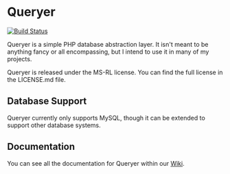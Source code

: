 # Queryer

[![Build Status](https://travis-ci.org/ianaldrighetti/queryer.svg?branch=master)](https://travis-ci.org/ianaldrighetti/queryer)

Queryer is a simple PHP database abstraction layer. It isn't meant to be anything fancy or all encompassing, but I
intend to use it in many of my projects.

Queryer is released under the MS-RL license. You can find the full license in the LICENSE.md file.

## Database Support

Queryer currently only supports MySQL, though it can be extended to support other database systems.

## Documentation

You can see all the documentation for Queryer within our [Wiki](https://github.com/ianaldrighetti/queryer/wiki).
